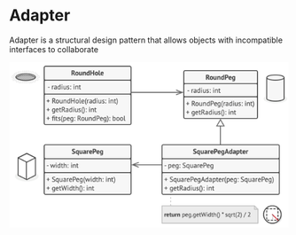# Adapter

Adapter is a structural design pattern that allows objects with incompatible interfaces to collaborate


<p align="center">
  <img width="600" src="https://github.com/santimattius/kotlin-design-patterns/blob/master/src/main/resources/structural/adapter/adapter.png?raw=true" alt="Screenshot home"/>
</p>
